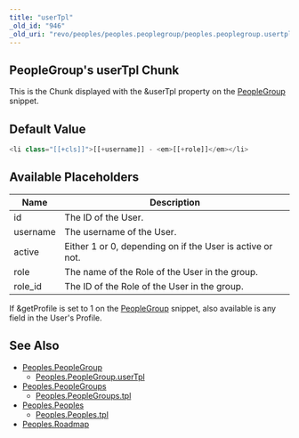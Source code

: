 ```yaml
---
title: "userTpl"
_old_id: "946"
_old_uri: "revo/peoples/peoples.peoplegroup/peoples.peoplegroup.usertpl"
---
```


## PeopleGroup's userTpl Chunk

This is the Chunk displayed with the &userTpl property on the [PeopleGroup](extras/peoples/peoples.peoplegroup "Peoples.PeopleGroup") snippet.

## Default Value

``` php
<li class="[[+cls]]">[[+username]] - <em>[[+role]]</em></li>
```

## Available Placeholders

| Name     | Description                                               |
| -------- | --------------------------------------------------------- |
| id       | The ID of the User.                                       |
| username | The username of the User.                                 |
| active   | Either 1 or 0, depending on if the User is active or not. |
| role     | The name of the Role of the User in the group.            |
| role\_id | The ID of the Role of the User in the group.              |

If &getProfile is set to 1 on the [PeopleGroup](extras/peoples/peoples.peoplegroup "Peoples.PeopleGroup") snippet, also available is any field in the User's Profile.

## See Also

- [Peoples.PeopleGroup](extras/peoples/peoples.peoplegroup)
  - [Peoples.PeopleGroup.userTpl](extras/peoples/peoples.peoplegroup/peoples.peoplegroup.usertpl)
- [Peoples.PeopleGroups](extras/peoples/peoples.peoplegroups)
  - [Peoples.PeopleGroups.tpl](extras/peoples/peoples.peoplegroups/peoples.peoplegroups.tpl)
- [Peoples.Peoples](extras/peoples/peoples.peoples)
  - [Peoples.Peoples.tpl](extras/peoples/peoples.peoples/peoples.peoples.tpl)
- [Peoples.Roadmap](extras/peoples/peoples.roadmap)